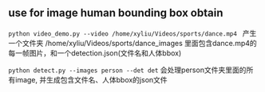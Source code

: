 ## use for image human bounding box obtain

 `python video_demo.py --video /home/xyliu/Videos/sports/dance.mp4 `
 产生一个文件夹 /home/xyliu/Videos/sports/dance_images
 里面包含dance.mp4的每一帧图片，和一个detection.json(文件名和人体bbox)

 `python detect.py --images person --det det`
 会处理person文件夹里面的所有image, 并生成包含文件名、人体bbox的json文件
